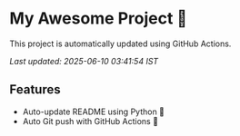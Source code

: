 # My Awesome Project 🚀

This project is automatically updated using GitHub Actions.

_Last updated: 2025-06-10 03:41:54 IST_

## Features
- Auto-update README using Python 🐍
- Auto Git push with GitHub Actions 🤖
